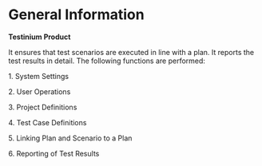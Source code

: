 # General Information

**Testinium Product**

It ensures that test scenarios are executed in line with a plan. It reports the test results in detail. The following functions are performed:



1\. System Settings

2\. User Operations

3\. Project Definitions

4\. Test Case Definitions

5\. Linking Plan and Scenario to a Plan

6\. Reporting of Test Results

